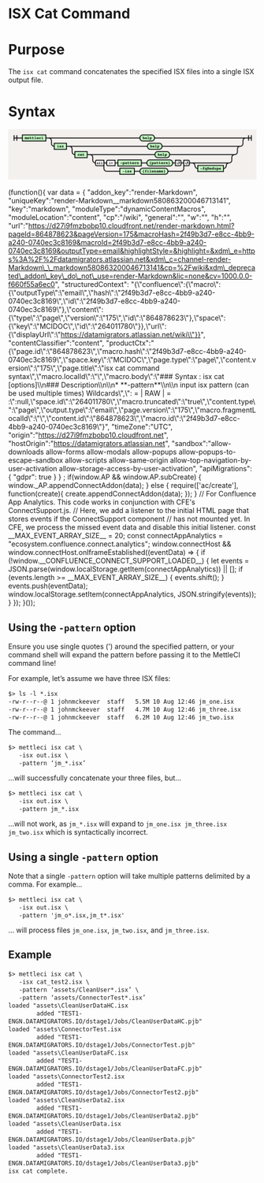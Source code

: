 # ISX Cat Command

# Purpose

The `isx cat` command concatenates the specified ISX files into a single ISX output file.

# Syntax

![](./attachments/image-20220816-092015.png)

(function(){ var data = { "addon\_key":"render-Markdown", "uniqueKey":"render-Markdown\_\_markdown580863200046713141", "key":"markdown", "moduleType":"dynamicContentMacros", "moduleLocation":"content", "cp":"/wiki", "general":"", "w":"", "h":"", "url":"https://d27i9fmzbobp10.cloudfront.net/render-markdown.html?pageId=864878623&pageVersion=175&macroHash=2f49b3d7-e8cc-4bb9-a240-0740ec3c8169&macroId=2f49b3d7-e8cc-4bb9-a240-0740ec3c8169&outputType=email&highlightStyle=&highlight=&xdm\_e=https%3A%2F%2Fdatamigrators.atlassian.net&xdm\_c=channel-render-Markdown\_\_markdown580863200046713141&cp=%2Fwiki&xdm\_deprecated\_addon\_key\_do\_not\_use=render-Markdown&lic=none&cv=1000.0.0-f660f55a6ec0", "structuredContext": "{\\"confluence\\":{\\"macro\\":{\\"outputType\\":\\"email\\",\\"hash\\":\\"2f49b3d7-e8cc-4bb9-a240-0740ec3c8169\\",\\"id\\":\\"2f49b3d7-e8cc-4bb9-a240-0740ec3c8169\\"},\\"content\\":{\\"type\\":\\"page\\",\\"version\\":\\"175\\",\\"id\\":\\"864878623\\"},\\"space\\":{\\"key\\":\\"MCIDOC\\",\\"id\\":\\"264011780\\"}},\\"url\\":{\\"displayUrl\\":\\"https://datamigrators.atlassian.net/wiki\\"}}", "contentClassifier":"content", "productCtx":"{\\"page.id\\":\\"864878623\\",\\"macro.hash\\":\\"2f49b3d7-e8cc-4bb9-a240-0740ec3c8169\\",\\"space.key\\":\\"MCIDOC\\",\\"page.type\\":\\"page\\",\\"content.version\\":\\"175\\",\\"page.title\\":\\"isx cat command syntax\\",\\"macro.localId\\":\\"\\",\\"macro.body\\":\\"### Syntax : isx cat \[options\]\\\\n### Description\\\\n\\\\n\* \*\*-pattern\*\*\\\\n\\\\n input isx pattern (can be used multiple times) Wildcards\\",\\": = | RAW | = :\\":null,\\"space.id\\":\\"264011780\\",\\"macro.truncated\\":\\"true\\",\\"content.type\\":\\"page\\",\\"output.type\\":\\"email\\",\\"page.version\\":\\"175\\",\\"macro.fragmentLocalId\\":\\"\\",\\"content.id\\":\\"864878623\\",\\"macro.id\\":\\"2f49b3d7-e8cc-4bb9-a240-0740ec3c8169\\"}", "timeZone":"UTC", "origin":"https://d27i9fmzbobp10.cloudfront.net", "hostOrigin":"https://datamigrators.atlassian.net", "sandbox":"allow-downloads allow-forms allow-modals allow-popups allow-popups-to-escape-sandbox allow-scripts allow-same-origin allow-top-navigation-by-user-activation allow-storage-access-by-user-activation", "apiMigrations": { "gdpr": true } } ; if(window.AP && window.AP.subCreate) { window.\_AP.appendConnectAddon(data); } else { require(\['ac/create'\], function(create){ create.appendConnectAddon(data); }); } // For Confluence App Analytics. This code works in conjunction with CFE's ConnectSupport.js. // Here, we add a listener to the initial HTML page that stores events if the ConnectSupport component // has not mounted yet. In CFE, we process the missed event data and disable this initial listener. const \_\_MAX\_EVENT\_ARRAY\_SIZE\_\_ = 20; const connectAppAnalytics = "ecosystem.confluence.connect.analytics"; window.connectHost && window.connectHost.onIframeEstablished((eventData) => { if (!window.\_\_CONFLUENCE\_CONNECT\_SUPPORT\_LOADED\_\_) { let events = JSON.parse(window.localStorage.getItem(connectAppAnalytics)) || \[\]; if (events.length >= \_\_MAX\_EVENT\_ARRAY\_SIZE\_\_) { events.shift(); } events.push(eventData); window.localStorage.setItem(connectAppAnalytics, JSON.stringify(events)); } }); }());

## Using the `-pattern` option

Ensure you use single quotes (') around the specified pattern, or your command shell will expand the pattern before passing it to the MettleCI command line!

For example, let’s assume we have three ISX files:

```
$> ls -l *.isx
-rw-r--r--@ 1 johnmckeever  staff   5.5M 10 Aug 12:46 jm_one.isx
-rw-r--r--@ 1 johnmckeever  staff   4.7M 10 Aug 12:46 jm_three.isx
-rw-r--r--@ 1 johnmckeever  staff   6.2M 10 Aug 12:46 jm_two.isx
```

The command…

```
$> mettleci isx cat \
   -isx out.isx \
   -pattern ‘jm_*.isx’
```

…will successfully concatenate your three files, but…

```
$> mettleci isx cat \
   -isx out.isx \
   -pattern jm_*.isx
```

…will not work, as `jm_*.isx` will expand to `jm_one.isx jm_three.isx jm_two.isx` which is syntactically incorrect.

## Using a single `-pattern` option

Note that a single `-pattern` option will take multiple patterns delimited by a comma. For example…

```
$> mettleci isx cat \
   -isx out.isx \
   -pattern 'jm_o*.isx,jm_t*.isx'
```

… will process files `jm_one.isx`, `jm_two.isx`, and `jm_three.isx`.

## Example

```
$> mettleci isx cat \
   -isx cat_test2.isx \
   -pattern ‘assets/CleanUser*.isx’ \
   -pattern ‘assets/ConnectorTest*.isx’
loaded "assets\CleanUserDataHC.isx
        added "TEST1-ENGN.DATAMIGRATORS.IO/dstage1/Jobs/CleanUserDataHC.pjb"
loaded "assets\ConnectorTest.isx
        added "TEST1-ENGN.DATAMIGRATORS.IO/dstage1/Jobs/ConnectorTest.pjb"
loaded "assets\CleanUserDataFC.isx
        added "TEST1-ENGN.DATAMIGRATORS.IO/dstage1/Jobs/CleanUserDataFC.pjb"
loaded "assets\ConnectorTest2.isx
        added "TEST1-ENGN.DATAMIGRATORS.IO/dstage1/Jobs/ConnectorTest2.pjb"
loaded "assets\CleanUserData2.isx
        added "TEST1-ENGN.DATAMIGRATORS.IO/dstage1/Jobs/CleanUserData2.pjb"
loaded "assets\CleanUserData.isx
        added "TEST1-ENGN.DATAMIGRATORS.IO/dstage1/Jobs/CleanUserData.pjb"
loaded "assets\CleanUserData3.isx
        added "TEST1-ENGN.DATAMIGRATORS.IO/dstage1/Jobs/CleanUserData3.pjb"
isx cat complete.

```